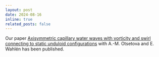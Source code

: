 ```yaml
---
layout: post
date: 2024-08-16
inline: true
related_posts: false
---
```


Our paper <a href="https://doi.org/10.1016/j.jde.2024.08.005">Axisymmetric capillary water waves with vorticity and swirl connecting to static unduloid configurations</a> with A.-M. Otsetova and E. Wahlén has been published.
